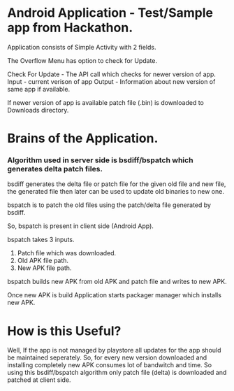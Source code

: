 # Android Application - Test/Sample app from Hackathon.

Application consists of Simple Activity with 2 fields. 

The Overflow Menu has option to check for Update.

Check For Update - The API call which checks for newer version of app.
Input - current verison of app
Output - Information about new version of same app if available.

If newer version of app is available patch file (.bin) is downloaded to Downloads directory.

# Brains of the Application. 

### Algorithm used in server side is bsdiff/bspatch which generates delta patch files.

bsdiff generates the delta file or patch file for the given old file and new file, the generated file then later can be used to update old binaries to new one.

bspatch is to patch the old files using the patch/delta file generated by bsdiff.

So, bspatch is present in client side (Android App).

bspatch takes 3 inputs.

1. Patch file which was downloaded.
2. Old APK file path.
3. New APK file path.

bspatch builds new APK from old APK and patch file and writes to new APK.

Once new APK is build Application starts packager manager which installs new APK.

# How is this Useful?

Well, If the app is not managed by playstore all updates for the app should be maintained seperately. So, for every new version downloaded and installing completely new APK consumes lot of bandwitch and time. So using this bsdiff/bspatch algorithm only patch file (delta) is downloaded and patched at client side.